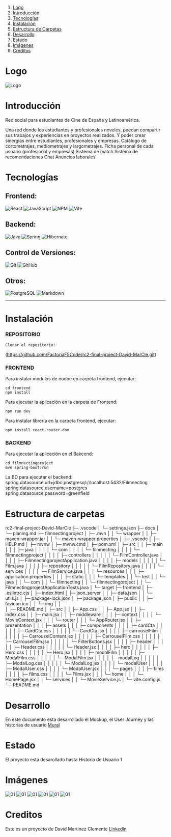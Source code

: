 

1. [Logo](#Logo)
2. [Introducción](#Introducción)
3. [Tecnologías](#Tecnologías)
4. [Instalación](#Instalación)
5. [Estructura de Carpetas](#Estructura-de-Carpetas)
6. [Desarrollo](#Desarrollo)
7. [Estado](#Estado)
8. [Imágenes](#Imágenes)
9. [Créditos](#créditos)
 
 

# Logo
![Logo](/frontend/src/presentation/assets/logoFilmNecting.png)


# Introducción
Red social para estudiantes de Cine de España y Latinoamérica.

Una red donde los estudiantes y profesionales noveles, puedan compartir sus trabajos y experiencias en proyectos realizados. Y poder crear sinergias entre estudiantes, profesionales y empresas.
Catálogo de cortometrajes, mediometrajes y largometrajes.
Ficha personal de cada usuario (profesional y empresas)
Sistema de match
Sistema de recomendaciones
Chat
Anuncios laborales


# Tecnologías

## Frontend:
![React](https://img.shields.io/badge/React-20232A?style=for-the-badge&logo=react&logoColor=61DAFB)
![JavaScript](https://img.shields.io/badge/JavaScript-323330?style=for-the-badge&logo=javascript&logoColor=F7DF1E)
![NPM](https://img.shields.io/badge/npm-CB3837?style=for-the-badge&logo=npm&logoColor=white)
![Vite ](https://img.shields.io/badge/Vite-B73BFE?style=for-the-badge&logo=vite&logoColor=FFD62E)

## Backend:
![Java](https://img.shields.io/badge/java-%23ED8B00.svg?style=for-the-badge&logo=openjdk&logoColor=white)
![Spring](https://img.shields.io/badge/Spring-6DB33F?style=for-the-badge&logo=spring&logoColor=white)
![Hibernate](https://img.shields.io/badge/Hibernate-59666C?style=for-the-badge&logo=Hibernate&logoColor=white)

## Control de Versiones:
![Git](https://img.shields.io/badge/git-%23F05033.svg?style=for-the-badge&logo=git&logoColor=white) ![GitHub](https://img.shields.io/badge/GitHub-100000?style=for-the-badge&logo=github&logoColor=white)

## Otros:
![PostgreSQL](    https://img.shields.io/badge/PostgreSQL-316192?style=for-the-badge&logo=postgresql&logoColor=white)
![Markdown](https://img.shields.io/badge/markdown-%23000000.svg?style=for-the-badge&logo=markdown&logoColor=white)


---

# Instalación

### REPOSITORIO
```
Clonar el repositorio:

```
(https://github.com/FactoriaF5Code/rc2-final-project-David-MarCle.git)


### FRONTEND
Para instalar módulos de nodoe en carpeta frontend, ejecutar:

```
cd frontend
npm install 
```
Para ejecutar la aplicación en la carpeta de Frontend:
```
npm run dev
```

Para instalar librería en la carpeta frontend, ejecutar:
```
npm install react-router-dom

```

### BACKEND
Para ejecutar la aplicación en el Bakcend:
```
cd filmnectingproject 
mvn spring-boot:run
```
La BD para ejecutar el backend:
spring.datasource.url=jdbc:postgresql://localhost:5432/Filmnecting
spring.datasource.username=postgres
spring.datasource.password=greenfield



# Estructura de carpetas

rc2-final-project-David-MarCle
├─ .vscode
│  └─ settings.json
├─ docs
│  └─ planing.md
├─ filmnectingproject
│  ├─ .mvn
│  │  └─ wrapper
│  │     ├─ maven-wrapper.jar
│  │     └─ maven-wrapper.properties
│  ├─ .vscode
│  ├─ HELP.md
│  ├─ mvnw
│  ├─ mvnw.cmd
│  ├─ pom.xml
│  ├─ src
│  │  ├─ main
│  │  │  ├─ java
│  │  │  │  └─ com
│  │  │  │     └─ filmnecting
│  │  │  │        └─ filmnectingproject
│  │  │  │           ├─ controllers
│  │  │  │           │  └─ FilmController.java
│  │  │  │           ├─ FilmnectingprojectApplication.java
│  │  │  │           ├─ models
│  │  │  │           │  └─ Film.java
│  │  │  │           ├─ repository
│  │  │  │           │  └─ FilmRepository.java
│  │  │  │           └─ services
│  │  │  │              └─ FilmService.java
│  │  │  └─ resources
│  │  │     ├─ application.properties
│  │  │     ├─ static
│  │  │     └─ templates
│  │  └─ test
│  │     └─ java
│  │        └─ com
│  │           └─ filmnecting
│  │              └─ filmnectingproject
│  │                 └─ FilmnectingprojectApplicationTests.java
│  └─ target
├─ frontend
│  ├─ .eslintrc.cjs
│  ├─ index.html
│  ├─ json_server
│  │  ├─ data.json
│  │  └─ utils.js
│  ├─ package-lock.json
│  ├─ package.json
│  ├─ public
│  │  ├─ favicon.ico
│  │  └─ img
│  │     
│  ├─ README.md
│  ├─ src
│  │  ├─ App.css
│  │  ├─ App.jsx
│  │  ├─ index.css
│  │  ├─ main.jsx
│  │  ├─ middleware
│  │  │  ├─ context
│  │  │  │  └─ MovieContext.jsx
│  │  │  └─ router
│  │  │     └─ AppRouter.jsx
│  │  ├─ presentation
│  │  │  ├─ assets
│  │  │  ├─ components
│  │  │  │  ├─ cardCta
│  │  │  │  │  ├─ CardCta.css
│  │  │  │  │  └─ CardCta.jsx
│  │  │  │  ├─ carrouselFilm
│  │  │  │  │  ├─ CarrouselContent.jsx
│  │  │  │  │  ├─ CarrouselFilm.css
│  │  │  │  │  ├─ CarrouselFilm.jsx
│  │  │  │  │  └─ FilterButtons.jsx
│  │  │  │  ├─ header
│  │  │  │  │  ├─ Header.css
│  │  │  │  │  └─ Header.jsx
│  │  │  │  ├─ hero
│  │  │  │  │  ├─ Hero.css
│  │  │  │  │  └─ Hero.jsx
│  │  │  │  ├─ modalFilm
│  │  │  │  │  ├─ ModalFilm.css
│  │  │  │  │  └─ ModalFilm.jsx
│  │  │  │  ├─ modalLog
│  │  │  │  │  ├─ ModalLog.css
│  │  │  │  │  └─ ModalLog.jsx
│  │  │  │  └─ modalUser
│  │  │  │     ├─ ModalUser.css
│  │  │  │     └─ ModalUser.jsx
│  │  │  └─ pages
│  │  │     ├─ films
│  │  │     │  ├─ films.css
│  │  │     │  └─ Films.jsx
│  │  │     └─ home
│  │  │        └─ HomePage.jsx
│  │  └─ services
│  │     └─ MovieService.js
│  └─ vite.config.js
└─ README.md

# Desarrollo

En este documento esta desarrollado el Mockup, el User Journey y las historias de usuario
[Mural](https://app.mural.co/t/filmnecting3812/m/filmnecting3812/1710244357695/76e0dccd272de465e0935e20d4bb9fe9ff9040c0?sender=udc62f149699db215ac6d3412)

# Estado
El proyecto esta desarollado hasta Historia de Usuario 1

# Imágenes

![01](/frontend/public/img/HeroCTA.jpg)
![01](/frontend/public/img/Cards.jpg)
![01](/frontend/public/img/FilmsPage.jpg)
![01](/frontend/public/img/FilmsList.jpg)
![01](/frontend/public/img/Showfilms.jpg)
![01](/frontend/public/img/Login.jpg)


# Creditos

Este es un proyecto de David Martinez Clemente
[Linkedin](https://www.linkedin.com/in/david-martinez-clemente-fullstack-developer/)

